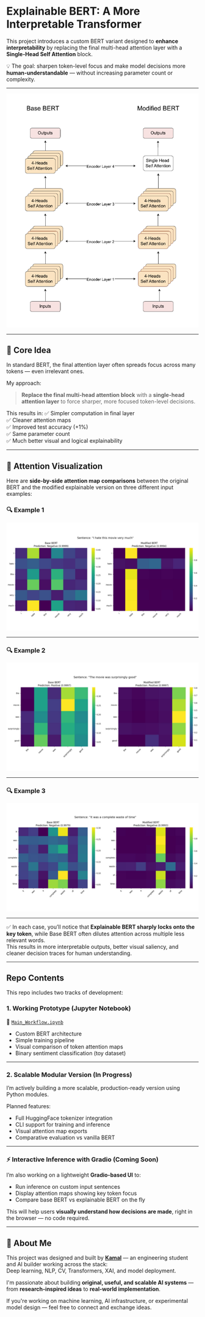 # Explainable BERT: A More Interpretable Transformer

This project introduces a custom BERT variant designed to **enhance interpretability** by replacing the final multi-head attention layer with a **Single-Head Self Attention** block.

💡 The goal: sharpen token-level focus and make model decisions more **human-understandable** — without increasing parameter count or complexity.

---

![Architecture Diagram](./architecture_diagram.png)

---

## 📌 Core Idea

In standard BERT, the final attention layer often spreads focus across many tokens — even irrelevant ones.

My approach:
> **Replace the final multi-head attention block** with a **single-head attention layer** to force sharper, more focused token-level decisions.

This results in:
✅ Simpler computation in final layer  
✅ Cleaner attention maps  
✅ Improved test accuracy (+1%)  
✅ Same parameter count  
✅ Much better visual and logical explainability

---

## 🧠 Attention Visualization

Here are **side-by-side attention map comparisons** between the original BERT and the modified explainable version on three different input examples:

### 🔍 Example 1
![](./attention_comparison_1.png)

---

### 🔍 Example 2
![](./attention_comparison_2.png)

---

### 🔍 Example 3
![](./attention_comparison_3.png)

---

✅ In each case, you’ll notice that **Explainable BERT sharply locks onto the key token**, while Base BERT often dilutes attention across multiple less relevant words.  
This results in more interpretable outputs, better visual saliency, and cleaner decision traces for human understanding.

---

##  Repo Contents

This repo includes two tracks of development:

###  1. Working Prototype (Jupyter Notebook)
📁 [`Main_Workflow.ipynb`](./Main_Workflow.ipynb)

- Custom BERT architecture
- Simple training pipeline
- Visual comparison of token attention maps
- Binary sentiment classification (toy dataset)

---

###  2. Scalable Modular Version (In Progress)

I’m actively building a more scalable, production-ready version using Python modules.


Planned features:
- Full HuggingFace tokenizer integration  
- CLI support for training and inference  
- Visual attention map exports  
- Comparative evaluation vs vanilla BERT

---

### ⚡ Interactive Inference with Gradio (Coming Soon)

I’m also working on a lightweight **Gradio-based UI** to:
- Run inference on custom input sentences  
- Display attention maps showing key token focus  
- Compare base BERT vs explainable BERT on the fly

This will help users **visually understand how decisions are made**, right in the browser — no code required.

---

## 🙌 About Me

This project was designed and built by [**Kamal**](https://www.linkedin.com/in/kamalesh007/) — an engineering student and AI builder working across the stack:  
Deep learning, NLP, CV, Transformers, XAI, and model deployment.

I'm passionate about building **original, useful, and scalable AI systems** — from **research-inspired ideas** to **real-world implementation**.

If you're working on machine learning, AI infrastructure, or experimental model design — feel free to connect and exchange ideas.




